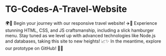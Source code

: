 # TG-Codes-A-Travel-Website
🌍🚀 Begin your journey with our responsive travel website! ✈️🌴 Experience stunning HTML, CSS, and JS craftsmanship, including a slick hamburger menu. Stay tuned as we level up with advanced technologies like Node.js and databases, taking this site to new heights! 📈✨ In the meantime, explore our prototype on GitHub! 🚀🔗
